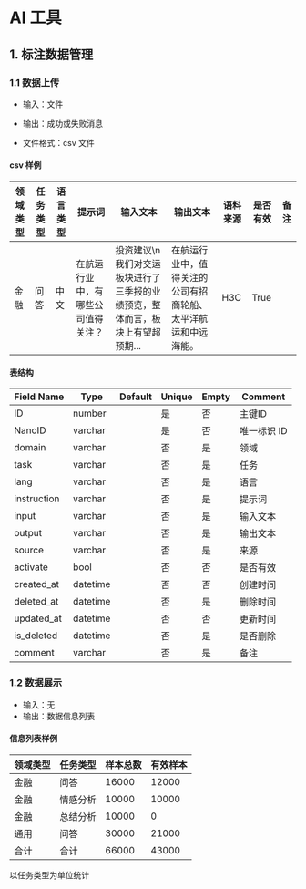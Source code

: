# AI 工具

## 1. 标注数据管理

### 1.1 数据上传

- 输入：文件
- 输出：成功或失败消息

- 文件格式：csv 文件

#### csv 样例

| 领域类型 | 任务类型 | 语言类型 | 提示词                             | 输入文本                                                                      | 输出文本                                                       | 语料来源 | 是否有效 | 备注 |
| -------- | -------- | -------- | ---------------------------------- | ----------------------------------------------------------------------------- | -------------------------------------------------------------- | -------- | -------- | ---- |
| 金融     | 问答     | 中文     | 在航运行业中，有哪些公司值得关注？ | 投资建议\n我们对交运板块进行了三季报的业绩预览，整体而言，板块上有望超预期... | 在航运行业中，值得关注的公司有招商轮船、太平洋航运和中远海能。 | H3C      | True     |      |

#### 表结构

| Field Name  | Type     | Default | Unique | Empty | Comment     |
| ----------- | -------- | ------- | ------ | ----- | ----------- |
| ID          | number   |         | 是     | 否    | 主键ID      |
| NanoID      | varchar  |         | 是     | 否    | 唯一标识 ID |
| domain      | varchar  |         | 否     | 是    | 领域        |
| task        | varchar  |         | 否     | 是    | 任务        |
| lang        | varchar  |         | 否     | 是    | 语言        |
| instruction | varchar  |         | 否     | 是    | 提示词      |
| input       | varchar  |         | 否     | 是    | 输入文本    |
| output      | varchar  |         | 否     | 是    | 输出文本    |
| source      | varchar  |         | 否     | 是    | 来源        |
| activate    | bool     |         | 否     | 否    | 是否有效    |
| created_at  | datetime |         | 否     | 否    | 创建时间    |
| deleted_at  | datetime |         | 否     | 是    | 删除时间    |
| updated_at  | datetime |         | 否     | 否    | 更新时间    |
| is_deleted  | datetime |         | 否     | 是    | 是否删除    |
| comment     | varchar  |         | 否     | 是    | 备注        |


### 1.2 数据展示

- 输入：无
- 输出：数据信息列表

#### 信息列表样例

| 领域类型 | 任务类型 | 样本总数 | 有效样本 |
| -------- | -------- | -------- | -------- |
| 金融     | 问答     | 16000    | 12000    |
| 金融     | 情感分析 | 10000    | 10000    |
| 金融     | 总结分析 | 10000    | 0        |
| 通用     | 问答     | 30000    | 21000    |
| 合计     | 合计     | 66000    | 43000    |

以任务类型为单位统计